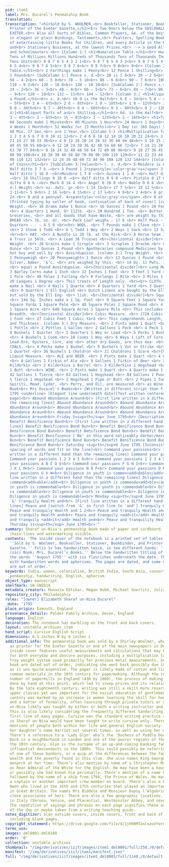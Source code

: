 ```yaml
---
pid: item1
label: Mrs. Ducarel’s Penmanship Book
translation:
transcription: "<h1>Sold by S. WOOLMER,<br> Bookfeller, Stationer, Bookbinder, and
  Printer of the Exeter Gazette,</h1><br> Two Doors below the GUILDHALL, in the Fore-street,
  EXETER.<br> Also all Sorts of Bibles, Common Prayers, &e. of the best Editions,
  in elegant or plain Bindings, Testaments,<br> Psalters, Spelling-Books, Variety
  of entertaining little Books for Children, and every Article in the Bookselling
  and<br> Stationary Business, at the lowest Prices.<br> --> a Good Allowance to Shopkeekers
  and Schoolmasters.<br> [Column 1:] <h1>Numeration Table.</h1><br> Hundreds of Millions
  Tens of Millions Millions Hundreds of Thousands Tens of Thousands Thousands Hundreds
  Tens Units<br> 9 8 7 6 5 4 3 2 1<br> 9 8 7 6 5 4 3 2<br> 9 8 7 6 5 4 3<br> 9 8 7
  6 5 4<br> 9 8 7 6 5<br> 9 8 7 6<br> 9 8 7<br> 9 8<br> 9<br> [Column 2:] <h1>Pence
  Table.</h1><br> 2 Farthings make 1 Penny<br> 12 Pence 1 Shilling<br> 20 Shillings
  1 Pound<br> [SubColumn 1:] Pence s. d.<br> 20 is 1 8<br> 30 – 2 6<br> 40 – 3 4<br>
  50 – 4 2<br> 60 – 5 0<br> 70 – 5 10<br> 80 – 6 8<br> 90 – 7 6<br> 100 – 8 4<br>
  110 – 9 2<br> 120 – 10 0<br> 130 – 10 10<br> [SubColumn 2:] Pence s.<br> 12 is 1<br>
  24 – 2<br> 36 – 3<br> 48 – 4<br> 60 – 5<br> 72 – 6<br> 84 – 7<br> 96 – 8<br> 108
  – 9<br> 120 – 10<br> 132 – 11<br> 144 – 12<br> [Column 3:] <h1>Aliquot Parts of
  a Pound.</h1><br> s. d.<br> 10 0 is the Half<br> 6 8 – 3d<br> 5 0 – 4th<br> 4 0
  – 5th<br> 3 4 – 6th<br> 2 6 – 8th<br> 2 0 – 10th<br> 1 8 – 12th<br> 1 0 – 20th<br>
  0 8 – 30th<br> 0 7 – 40th<br> 0 4 – 60th<br> 0 3 – 80th<br> 0 2 – 120th<br> [Column
  4:]<h1>Aliquot Parts of a<br> Shilling.</h1><br> 6d. is the Half<br> 4 – 3d<br>
  3 – 4th<br> 2 – 6th<br> 1½ – 8th<br> 1 – 12th<br> ¾ – 16th<br> <h1>Table of Time.</h1><br>
  60 Seconds make 1 Minute<br> 60 Minutes 1 Hour<br> 24 Hours 1 Day<br> 7 Days 1 Week<br>
  4 Weeks 1 Month<br> 52 Weeks (or 13 Months)<br> 1 Day (or 365 Days) 5<br> Hours
  48 Min. 27 Sec.<br> are 1 Year.<br> [Column 5:] <h1>Multiplication Table</h1><br>
  1 2 3 4 5 6 7 8 9 10 11 12<br> 2 4 6 8 10 12 14 16 18 20 22 24<br> 3 6 9 12 15 18
  21 24 27 30 33 36<br> 4 8 12 16 20 24 28 32 36 40 44 48<br> 5 10 15 20 25 30 35
  40 45 50 55 60<br> 6 12 18 24 30 36 42 48 54 60 66 72<br> 7 14 21 28 35 42 49 56
  63 70 77 84<br> 8 16 24 32 40 48 56 64 72 80 88 96<br> 9 18 27 36 45 54 63 72 81
  90 99 108<br> 10 20 30 40 50 60 70 80 90 100 110 120<br> 11 22 33 44 55 66 77 88
  99 110 121 132<br> 12 24 36 48 60 72 84 96 108 120 132 144<br> [Column 6:] <h1>Table
  of Coins</h1><br> [SubColumn 3:]Value<br> l. s. d.<br> 5-Moidore is 6 15 0 –<br>
  Half ditto 3 7 6 –<br> 3 Pound 1 2<spanstyle='color:gray'>s</span> 3 12 0 –<br>
  Half ditto 1 16 0 –<br>Moidore 1 7 0 –<br> Guinea 1 1 0 –<br> Half ditto 0 10 6
  –<br> 18 Shillings 0 18 0 –<br> Half ditto 0 9 0 –<br> Pistole 0 17 0 –<br> Half
  ditto 0 8 6 –<br> Mark 0 14 4 <br> Angel 0 10 0 <br> Noble 0 6 8 <br> [SubColumn
  4:] Weight.<br> oz. dwts. gr.<br> 1 14 15<br> 17 7 ½<br> 18 12 ½<br> 9 6<br> 6 22<br>
  3 11<br> 5 9<br> 2 16 ½<br> 4 15<br> 2 17 ½<br> 4 8<br> 2 4<br> A gr. of gold is
  2d.<br> 0 and a pennywt. 4<spanstyle='color:gray'>s</span>.<br> 8 at 4l. per oz.<br>
  [Printed typing by seller of book, continuation of back of cover] [column 1:] Avoirdupoise
  Weight. <br> 16 Drams make 1 Ounce <br> 16 Ounces 1 Pound <br> 28 Pounds 1 Quarter
  <br> 4 Quarters 1 Hund. Or 112lb. <br> 20 Hundred 1 Ton. <br> Butter, Cheese, Flesh,
  Groceries, <br> and all Goods that have Waste, <br> are weight by this. <br><br>
  BREAD <br> lb. oz. dr. <br> Peck Loaf weighs - 17 6 <br> Half Peck - - - 8 11 <br>
  Quartern - - - 4 5 8 <br><br> WOOL. <br> 7 Pounds make 1 Clove <br> 2 Cloves 1 Stone
  <br> 2 Stone 1 Todd <br> 6 ½ Todd 1 Wey <br> 2 Weys 1 Sack <br> 12 Sacks a Laft
  <br><br> HAY. <br> A Bundle is 20 lb. at the Rick <br> A Horse Seam 12 Bundles <br>
  A Truss is 56lb. <br> A Load 36 Trusses <br>[horizontal divider]<br> Apothecaries
  Weight. <br> 20 Grains make 1 Scruple <br> 3 Scruples 1 Drachm <br> 8 Drachms 1
  Ounce <br> 12 Ounces 1 Pound <br> Apothecaries compound Medicines by <br> this Weight,
  but buy and sell by <br> Avoirdupoise. [column 2:] Troy Weight. <br> 24 Grains make
  1 Pennyweigh <br> 20 Pennyweights 1 Ounce <br> 12 Ounces 1 Pound <br> Jewels, Gold,
  Silver, Amber, ‘&’c. <br> are weighed by this. <br> 14 Oz. 11 Pwts. 15 ½ Gr. Troy
  <br> equal a Pound Avoirdupoise. <br>[horizontal divider]<br> Long Measure. <br>
  3 Barley Corns make 1 Inch <br> 12 Inches 1 Foot <br> 3 Feet 1 Yard <br> 5 ½ Yards
  1 Pole <br> 40 Poles 1 Furlong <br> 8 Furlongs 1 Mile <br> 3 Miles 1 League <br>
  20 Leagues 1 Degree <br> This treats of Length only. <br><br> CLOTH. <br> 2 ½ Inches
  make a Nail <br> 4 Nails 1 Quarte <br> 4 Quarters 1 Yard <br> 3 Quarters 1 Ell Flemish
  <br> 6 Quarters 1 Ell English <br> Dutch Linens are bought by the Ell <br> Flemish,
  but sold by the Ell Eng- <br> lish. <br>[horizontal divider]<br> Square Measure.
  <br> 144 Sq. Inches make a 1 Sq. Foot <br> 9 Square Feet 1 Square Yard <br> 30 ½
  Square Yards 1 Square Pole <br> 40 Square Poles 1 Square Rood <br> 4 Square Roods
  1 Square Acre <br> 640 Square Acres 1 Square Mile <br> This includes Length and
  Breadth. <br>[horizontal divider]<br> Cubic Measure. <br> 1728 Cubic Inches make
  1 Foot <br> 27 Cubic Feet 1 Cubic Yard <br> This comprehends Length, Breadth, <br>
  and Thickness. [column 3:] Dry Measure. <br> 2 Pints make 1 Quart <br> 2 Quarts
  1 Pottle <br> 2 Pottles 1 Gallon <br> 2 Gallons 1 Peck <br> 4 Peck 1 Bushel <br>
  8 Bushels 1 Quarter <br> 5 Quarters 1 Wey or Load <br> 5 Pecks 1 Bushel Water Meas.
  <br> 4 Bushels 1 Coom <br> 10 Cooms 1 Wey <br> 6 Ways 1 Laft of Corn <br> Salt,
  Lead-Ore, Oysters, Corn, and <br> other dry Goods, are thus mea- <br> sured. <br><br>
  COALS. <br> 4 Pecks make 1 Bushel <br> 9 Bushels 1 Vat or Strike <br> 16 Bushels
  1 Quarter <br> 36 Bushels 1 Chaldron <br> 21 Chaldrons 1 Score <br>[horizontal divider]<br>
  Liquid Measure. <br> ALE and BEER. <br> 2 Pints make 1 Quart <br> 4 Quarts 1 Gallon
  <br> 8 Gallons 1 Firkin of Ale <br> 9 Gallons 1 Firkin of Beer <br> 2 Firkins 1
  Kilderkin <br> 2 Kilderkins 1 Barrel <br> 3 Kilderkins 1 Hogshead <br> 3 Barrels
  1 Butt <br><br> WINE. <br> 2 Pints make 1 Quart <br> 4 Quarts make 1 Gallon <br>
  42 Gallons 1 Tierce <br> 63 Gallons 1 Hogshead <br> 84 Gallons 1 Puncheon <br> 1
  ½ Tierce 1 Hogshead <br> 2 Hogshead 1 Pipe or Butt <br> 2 Pipes 1 Tun <br> Brandy,
  Spirits, Mead, Cyder, <br> Perry, and Oil, are measured <br> as Wine.<br> Mrs Ducarels
  Book<br> Mrs Ducarel's Books<br> [Written in different script than first line] Aug<sup>st</sup>
  1795 <underline> [Elegant line underneath date][Text written centered in page; title
  page]<br> Abound Abundance Around<br> [First line written in a different hand than
  the remaining lines] Abound Abundance Around<br> Abound Abundance Around<br> Abound
  Abundance Around<br> Abound Abundance Around<br> Abound Abundance Around<br> Abound
  Abundance Around<br> Abound Abundance Around<br> Abound Abundance Around<br> Abound
  Abundance Around<br> Friday 5<sup>th</sup> June 1795<br> [Description: Blank page]<br>
  Benefit Benificence Bond<br> [First line written in a different hand than the remaining
  lines] Benefit Benificence Bond Bun<br> Benefit Benificence Bond Bun<br> Benefit
  Benificence Bond Bun<br> Benefit Benificence Bond Bun<br> Benefit Benificence Bond
  Bun<br> Benefit Benificence ['Be' in this word noticeably darker/more bolded] Bond
  Bun<br> Benefit Benificence Bond Bun<br> Benefit Benificence Bond Bun<br> Benefit
  Benificence Bond Bun<br> Saturday <sup>th</sup>6 June 1795 [Inconsistencies in the
  spacing of words and fit on the line]<br> Command your passions<br> [First line
  written in a different hand than the remaining lines] Command your passions Harriet<br>
  Command your passions 1 2 3 4 5 6<br> Command your passions 1 2 3 4 5 6 7<br> Command
  your passions A B C D E<br> Command your passions F G H I<br> Command your passions
  J K L M<br> Command your passions N O P<br> Command your passions Q R S T<br> Command
  your passions U V W<br> Diligence in youth is commen<add>dable</add><br> [First
  line written in a different hand than the remaining lines] Diligence in youth is
  commend<add>able</add><br> Diligence in youth is commenda<add>ble</add><br> Diligence
  in youth is commendable<br> Diligence in youth is commendable<br> Diligence in youth
  is commendable<br> Diligence in youth is commendable<br> Diligence in youth is commendable<br>
  Diligence in youth is commendable<br> Monday <sup>th</sup>8 June 1795<br> Peace
  `&' tranquily Health and<br> [First line written in a different hand than the remaining
  lines] Peace and [switch from '&' in first line to 'and'] tranquily Health and<br>
  Peace and tranquily Health and 1 2<br> Peace and tranquily Health and<br> Peace
  and tranquily Health and<br> Peace and tranquily <add>it</add> Health and<br> Peace
  and tranquily <add>it</add> Health and<br> Peace and tranquility Health and<br>
  Thursday 11<sup>th</sup> June 1795<br>'"
summary: Sharaf un-Nisa's penmanship book made of paper and cardboard. The paper has
  chain-lines and watermarking visible.
contents: 'The inside cover of the notebook is a printed set of tables, with the words
  ''Sold by S. Woolmer, Bookseller, Stationer, Bookbinder, and Printer of the Exeter
  Gazette.'' Folio 1v has handwritten twice, in two different hands: ''Mrs. Ducarels
  (sic) Book; Mrs. Ducarel’s Books.'' Below the handwritten titling of the book are
  the words ''August 1795'' with six flourishes underneath the date. The book is filled
  with handwritten words and aphorisms. The pages are dated, and some of the datings
  are out of order.'
keywords: India, women, colonialism, British India, South Asia, consort, cohabitation,
  penmanship, handwriting, English, aphorism
object_type: manuscript
shelfmark: UA SNED1A
metadata_creators: Munazza Ebtikar, Megan Robb, Michael Goerlitz, Juliana Lu
repository_city: Philadelphia
roles: "[owner] Elizabeth Sharaf un-Nisa Ducarel"
_date: '1795'
place_origin: Exmouth, England
provenance_details: Palmer Family Archive, Devon, England
language: English
decoration: The notebook has marbling on the front and back covers.
layout: unstable_archives_item
hand_script: Cursive English Script
dimensions: 6.5 inches W by 8 inches L
additional_info: The penmanship book was sold by a Shirley Woolmer, who also served
  as printer for the Exeter Gazette or one of the main newspapers in Devonshire. The
  inside cover features useful measurements and calculations that may be necessary
  for both everyday and obscure purposes, including a multiplication table and the
  Troy weight system used primarily for precious metal measurements. Sections of the
  book are dated out of order, indicating she went back possibly due to lack of paper
  as it was quite expensive. The paper is likely made of cotton and linen rags, both
  common materials in the 18th century for papermaking. Although the relatively high
  number of papermills in England (430 by 1800), the process of making paper was still
  done by hand at this point, which led to steep prices and its relative luxury status.
  By the late eighteenth century, writing was still a skill more reserved for the
  upper classes yet was important for the social education of gentlemen. The eighteenth
  century was marked by an increase in women learning the skill for household duties
  and a matter of formality, often learning through private tutors or relatives. Sharaf
  un-Nisa likely was taught by either or both a writing instructor and her children.
  This is also likely considering the frequently different handwriting used in the
  first line of many pages. Cursive was the standard writing practice at the time
  so Sharaf un-Nisa would have been taught to write cursive only. There are multiple
  mentions of people both within her life and general English society. She early writes
  her daughter’s name Harriet out several times, as well as using her married surname.
  There’s a reference to a 'Lady Glyn' who’s the 'Duchess of Puddle Dock.' Puddle
  Dock is a neighborhood in London and one of the poorer regions of the city during
  the 18th century. Glyn is the surname of an up-and-coming banking family and later
  influential descendants in the 1800s. This could possibly be referring to the wife
  of one of these bankers, or a quip at the differences between the family’s apparent
  wealth and the poverty found in this slum. She also names King George III, the reigning
  monarch at her time. There’s also mention by name of a Christopher Mason, who served
  as Rear Admiral of the White for the English. He may have been a household name,
  or possibly she had known him personally. There’s mention of a name Owen Cadwallader
  followed by the name of a ship from 1794, the Prince of Wales. He may have been
  a captain or another important crew member on board. There’s also a Cadwallader
  Owen who lived in the 16th and 17th centuries that played an important role as clergyman
  in Great Britain. The names Mrs Biddele and Monsieur Dupuy l’Algebria, who may be
  close associates of hers. There are also a few geographic locations, including several
  in Italy (Verona, Venice, and Placentia), Westminster Abbey, and several continents.
  The repetition of sayings and phrases on each page signifies these as common phrases
  of the day or maybe taken from a writing teaching guide.
notes_digitizer: Scan outside covers, inside covers, front and back of all folios,
  including blank pages.
copyright_statement: https://drive.google.com/file/d/1jHhRMTasCxavoYer89Wn8_Xn65nL0sW0/view?usp=sharing
terms_use:
images: dml0001-dml0100
order: '0'
collection: unstable_archives
thumbnail: "/img/derivatives/iiif/images/item1_dml0001/full/250,/0/default.jpg"
manifest: "/img/derivatives/iiif/item1/manifest.json"
full: "/img/derivatives/iiif/images/item1_dml0001/full/1140,/0/default.jpg"
---
```

